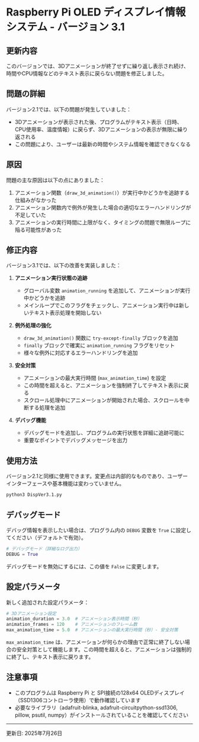 # Raspberry Pi OLED ディスプレイ情報システム - バージョン 3.1

## 更新内容

このバージョンでは、3Dアニメーションが終了せずに繰り返し表示され続け、時間やCPU情報などのテキスト表示に戻らない問題を修正しました。

## 問題の詳細

バージョン2.1では、以下の問題が発生していました：

- 3Dアニメーションが表示された後、プログラムがテキスト表示（日時、CPU使用率、温度情報）に戻らず、3Dアニメーションの表示が無限に繰り返される
- この問題により、ユーザーは最新の時間やシステム情報を確認できなくなる

## 原因

問題の主な原因は以下の点にありました：

1. アニメーション関数（`draw_3d_animation()`）が実行中かどうかを追跡する仕組みがなかった
2. アニメーション関数内で例外が発生した場合の適切なエラーハンドリングが不足していた
3. アニメーションの実行時間に上限がなく、タイミングの問題で無限ループに陥る可能性があった

## 修正内容

バージョン3.1では、以下の改善を実装しました：

1. **アニメーション実行状態の追跡**
   - グローバル変数 `animation_running` を追加して、アニメーションが実行中かどうかを追跡
   - メインループでこのフラグをチェックし、アニメーション実行中は新しいテキスト表示処理を開始しない

2. **例外処理の強化**
   - `draw_3d_animation()` 関数に `try-except-finally` ブロックを追加
   - `finally` ブロックで確実に `animation_running` フラグをリセット
   - 様々な例外に対応するエラーハンドリングを追加

3. **安全対策**
   - アニメーションの最大実行時間 (`max_animation_time`) を設定
   - この時間を超えると、アニメーションを強制終了してテキスト表示に戻る
   - スクロール処理中にアニメーションが開始された場合、スクロールを中断する処理を追加

4. **デバッグ機能**
   - デバッグモードを追加し、プログラムの実行状態を詳細に追跡可能に
   - 重要なポイントでデバッグメッセージを出力

## 使用方法

バージョン2.1と同様に使用できます。変更点は内部的なものであり、ユーザーインターフェースや基本機能は変わっていません。

```bash
python3 DispVer3.1.py
```

## デバッグモード

デバッグ情報を表示したい場合は、プログラム内の `DEBUG` 変数を `True` に設定してください（デフォルトで有効）。

```python
# デバッグモード（詳細なログ出力）
DEBUG = True
```

デバッグモードを無効にするには、この値を `False` に変更します。

## 設定パラメータ

新しく追加された設定パラメータ：

```python
# 3Dアニメーション設定
animation_duration = 3.0  # アニメーション表示時間（秒）
animation_frames = 120    # アニメーションのフレーム数
max_animation_time = 5.0  # アニメーションの最大実行時間（秒）- 安全対策
```

`max_animation_time` は、アニメーションが何らかの理由で正常に終了しない場合の安全対策として機能します。この時間を超えると、アニメーションは強制的に終了し、テキスト表示に戻ります。

## 注意事項

- このプログラムは Raspberry Pi と SPI接続の128x64 OLEDディスプレイ（SSD1306コントローラ使用）で動作確認しています
- 必要なライブラリ（adafruit-blinka, adafruit-circuitpython-ssd1306, pillow, psutil, numpy）がインストールされていることを確認してください

---

更新日: 2025年7月26日
